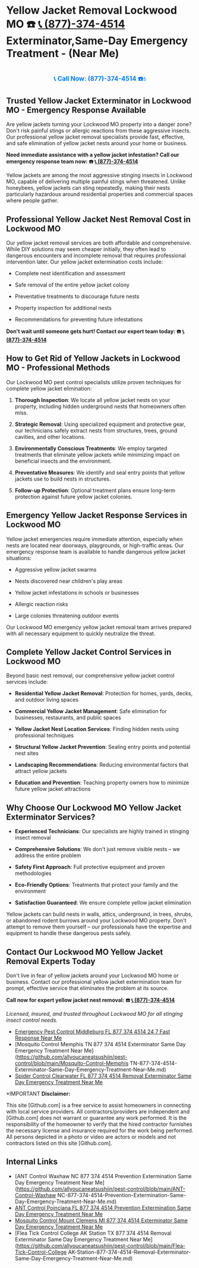 # Yellow Jacket Removal Lockwood MO ☎️ [📞 (877)-374-4514](https://pest-control-4514.netlify.app) Exterminator,Same-Day Emergency Treatment - (Near Me)
# 

<p align="center" style="font-size: 1.2em; font-weight: bold; margin: 20px 0;">
  <a href="https://pest-control-4514.netlify.app" target="_blank" style="color: #007BFF; text-decoration: none;">📞 Call Now: (877)-374-4514 ☎️💧</a>
</p>

## Trusted Yellow Jacket Exterminator in Lockwood MO - Emergency Response Available

Are yellow jackets turning your Lockwood MO property into a danger zone? Don't risk painful stings or allergic reactions from these aggressive insects. Our professional yellow jacket removal specialists provide fast, effective, and safe elimination of yellow jacket nests around your home or business.

**Need immediate assistance with a yellow jacket infestation? Call our emergency response team now: ☎️ [📞 (877)-374-4514](https://pest-control-4514.netlify.app)**

Yellow jackets are among the most aggressive stinging insects in Lockwood MO, capable of delivering multiple painful stings when threatened. Unlike honeybees, yellow jackets can sting repeatedly, making their nests particularly hazardous around residential properties and commercial spaces where people gather.

## Professional Yellow Jacket Nest Removal Cost in Lockwood MO

Our yellow jacket removal services are both affordable and comprehensive. While DIY solutions may seem cheaper initially, they often lead to dangerous encounters and incomplete removal that requires professional intervention later. Our yellow jacket extermination costs include:

- Complete nest identification and assessment

- Safe removal of the entire yellow jacket colony

- Preventative treatments to discourage future nests

- Property inspection for additional nests

- Recommendations for preventing future infestations

**Don't wait until someone gets hurt! Contact our expert team today: ☎️ [📞 (877)-374-4514](https://pest-control-4514.netlify.app)**

## How to Get Rid of Yellow Jackets in Lockwood MO - Professional Methods

Our Lockwood MO pest control specialists utilize proven techniques for complete yellow jacket elimination:

1. **Thorough Inspection**: We locate all yellow jacket nests on your property, including hidden underground nests that homeowners often miss.

2. **Strategic Removal**: Using specialized equipment and protective gear, our technicians safely extract nests from structures, trees, ground cavities, and other locations.

3. **Environmentally Conscious Treatments**: We employ targeted treatments that eliminate yellow jackets while minimizing impact on beneficial insects and the environment.

4. **Preventative Measures**: We identify and seal entry points that yellow jackets use to build nests in structures.

5. **Follow-up Protection**: Optional treatment plans ensure long-term protection against future yellow jacket colonies.

## Emergency Yellow Jacket Response Services in Lockwood MO

Yellow jacket emergencies require immediate attention, especially when nests are located near doorways, playgrounds, or high-traffic areas. Our emergency response team is available to handle dangerous yellow jacket situations:

- Aggressive yellow jacket swarms

- Nests discovered near children's play areas

- Yellow jacket infestations in schools or businesses

- Allergic reaction risks

- Large colonies threatening outdoor events

Our Lockwood MO emergency yellow jacket removal team arrives prepared with all necessary equipment to quickly neutralize the threat.

## Complete Yellow Jacket Control Services in Lockwood MO

Beyond basic nest removal, our comprehensive yellow jacket control services include:

- **Residential Yellow Jacket Removal**: Protection for homes, yards, decks, and outdoor living spaces

- **Commercial Yellow Jacket Management**: Safe elimination for businesses, restaurants, and public spaces

- **Yellow Jacket Nest Location Services**: Finding hidden nests using professional techniques

- **Structural Yellow Jacket Prevention**: Sealing entry points and potential nest sites

- **Landscaping Recommendations**: Reducing environmental factors that attract yellow jackets

- **Education and Prevention**: Teaching property owners how to minimize future yellow jacket attractions

## Why Choose Our Lockwood MO Yellow Jacket Exterminator Services?

- **Experienced Technicians**: Our specialists are highly trained in stinging insect removal

- **Comprehensive Solutions**: We don't just remove visible nests – we address the entire problem

- **Safety First Approach**: Full protective equipment and proven methodologies

- **Eco-Friendly Options**: Treatments that protect your family and the environment

- **Satisfaction Guaranteed**: We ensure complete yellow jacket elimination

Yellow jackets can build nests in walls, attics, underground, in trees, shrubs, or abandoned rodent burrows around your Lockwood MO property. Don't attempt to remove them yourself – our professionals have the expertise and equipment to handle these dangerous pests safely.

## Contact Our Lockwood MO Yellow Jacket Removal Experts Today

Don't live in fear of yellow jackets around your Lockwood MO home or business. Contact our professional yellow jacket extermination team for prompt, effective service that eliminates the problem at its source.

**Call now for expert yellow jacket nest removal: ☎️ [📞 (877)-374-4514](https://pest-control-4514.netlify.app)**

*Licensed, insured, and trusted throughout Lockwood MO for all stinging insect control needs.*


- [Emergency Pest Control Middleburg FL 877 374 4514 24 7 Fast Response Near Me](https://github.com/allyoucaneatsushiin/pest-control/blob/main/Emergency-Pest-Control-Middleburg-FL-877-374-4514-24-7-Fast-Response-Near-Me.md)
- [Mosquito Control Memphis TN 877 374 4514 Exterminator Same Day Emergency Treatment Near Me](https://github.com/allyoucaneatsushiin/pest-control/blob/main/Mosquito-Control-Memphis TN-877-374-4514-Exterminator-Same-Day-Emergency-Treatment-Near-Me.md)
- [Spider Control Clearwater FL 877 374 4514 Removal Exterminator Same Day Emergency Treatment Near Me](https://github.com/allyoucaneatsushiin/pest-control/blob/main/Spider-Control-Clearwater-FL-877-374-4514-Removal-Exterminator-Same-Day-Emergency-Treatment-Near-Me.md)


*IMPORTANT **Disclaimer:**  

This site [Github.com] is a free service to assist homeowners in connecting with local service providers. All contractors/providers are independent and [Github.com] does not warrant or guarantee any work performed. It is the responsibility of the homeowner to verify that the hired contractor furnishes the necessary license and insurance required for the work being performed. All persons depicted in a photo or video are actors or models and not contractors listed on this site [Github.com].


## Internal Links
- [ANT Control Waxhaw NC 877 374 4514 Prevention Extermination Same Day Emergency Treatment Near Me](https://github.com/allyoucaneatsushiin/pest-control/blob/main/ANT-Control-Waxhaw NC-877-374-4514-Prevention-Extermination-Same-Day-Emergency-Treatment-Near-Me.md)
- [ANT Control Poinciana FL 877 374 4514 Prevention Extermination Same Day Emergency Treatment Near Me](https://github.com/allyoucaneatsushiin/pest-control/blob/main/ANT-Control-Poinciana-FL-877-374-4514-Prevention-Extermination-Same-Day-Emergency-Treatment-Near-Me.md)
- [Mosquito Control Mount Clemens MI 877 374 4514 Exterminator Same Day Emergency Treatment Near Me](https://github.com/allyoucaneatsushiin/pest-control/blob/main/Mosquito-Control-Mount-Clemens-877-374-4514-Exterminator-Same-Day-Emergency-Treatment-Near-Me.md)
- [Flea Tick Control College AK Station TX 877 374 4514 Removal Exterminator Same Day Emergency Treatment Near Me](https://github.com/allyoucaneatsushiin/pest-control/blob/main/Flea-Tick-Control-College AK-Station-877-374-4514-Removal-Exterminator-Same-Day-Emergency-Treatment-Near-Me.md)
